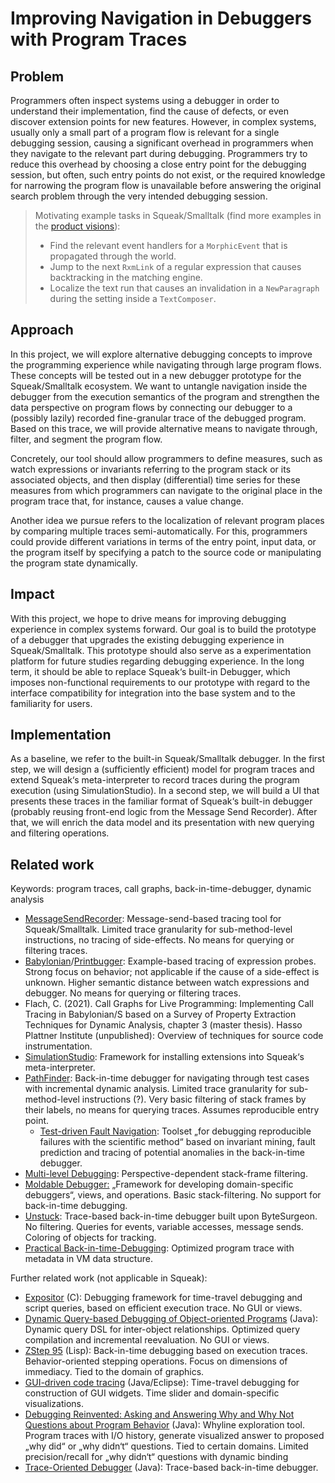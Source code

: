 # Improving Navigation in Debuggers with Program Traces

## Problem

Programmers often inspect systems using a debugger in order to understand their implementation, find the cause of defects, or even discover extension points for new features. However, in complex systems, usually only a small part of a program flow is relevant for a single debugging session, causing a significant overhead in programmers when they navigate to the relevant part during debugging. Programmers try to reduce this overhead by choosing a close entry point for the debugging session, but often, such entry points do not exist, or the required knowledge for narrowing the program flow is unavailable before answering the original search problem through the very intended debugging session.

> Motivating example tasks in Squeak/Smalltalk (find more examples in the [product visions](./product-visions.md)):
>
> - Find the relevant event handlers for a `MorphicEvent` that is propagated through the world.
> - Jump to the next `RxmLink` of a regular expression that causes backtracking in the matching engine.
> - Localize the text run that causes an invalidation in a `NewParagraph` during the setting inside a `TextComposer`.

## Approach

In this project, we will explore alternative debugging concepts to improve the programming experience while navigating through large program flows. These concepts will be tested out in a new debugger prototype for the Squeak/Smalltalk ecosystem. We want to untangle navigation inside the debugger from the execution semantics of the program and strengthen the data perspective on program flows by connecting our debugger to a (possibly lazily) recorded fine-granular trace of the debugged program. Based on this trace, we will provide alternative means to navigate through, filter, and segment the program flow.

Concretely, our tool should allow programmers to define measures, such as watch expressions or invariants referring to the program stack or its associated objects, and then display (differential) time series for these measures from which programmers can navigate to the original place in the program trace that, for instance, causes a value change.

Another idea we pursue refers to the localization of relevant program places by comparing multiple traces semi-automatically. For this, programmers could provide different variations in terms of the entry point, input data, or the program itself by specifying a patch to the source code or manipulating the program state dynamically.

## Impact

With this project, we hope to drive means for improving debugging experience in complex systems forward. Our goal is to build the prototype of a debugger that upgrades the existing debugging experience in Squeak/Smalltalk. This prototype should also serve as a experimentation platform for future studies regarding debugging experience. In the long term, it should be able to replace Squeak‘s built-in Debugger, which imposes non-functional requirements to our prototype with regard to the interface compatibility for integration into the base system and to the familiarity for users.

## Implementation

As a baseline, we refer to the built-in Squeak/Smalltalk debugger. In the first step, we will design a (sufficiently efficient) model for program traces and extend Squeak‘s meta-interpreter to record traces during the program execution (using SimulationStudio). In a second step, we will build a UI that presents these traces in the familiar format of Squeak‘s built-in debugger (probably reusing front-end logic from the Message Send Recorder). After that, we will enrich the data model and its presentation with new querying and filtering operations.

## Related work

Keywords: program traces, call graphs, back-in-time-debugger, dynamic analysis

- [MessageSendRecorder](https://github.com/hpi-swa/MessageSendRecorder): Message-send-based tracing tool for Squeak/Smalltalk. Limited trace granularity for sub-method-level instructions, no tracing of side-effects. No means for querying or filtering traces.
- [Babylonian](https://github.com/hpi-swa-lab/babylonian-programming-smalltalk)/[Printbugger](https://github.com/hpi-swa-lab/babylonian-programming-smalltalk/tree/a8490832b0dd33fa968143a1cbd8d0bc0e8b2405/packages/Babylonian-Printbugger.package/BPPrintbugger.class): Example-based tracing of expression probes. Strong focus on behavior; not applicable if the cause of a side-effect is unknown. Higher semantic distance between watch expressions and debugger. No means for querying or filtering traces.
- Flach, C. (2021). Call Graphs for Live Programming: Implementing Call Tracing in Babylonian/S based on a Survey of Property Extraction Techniques for Dynamic Analysis, chapter 3 (master thesis). Hasso Plattner Institute (unpublished): Overview of techniques for source code instrumentation.
- [SimulationStudio](https://github.com/LinqLover/SimulationStudio): Framework for installing extensions into Squeak‘s meta-interpreter.
- [PathFinder](https://www.hpi.uni-potsdam.de/hirschfeld/trac/SqueakCommunityProjects/wiki/path%3ApathFinder): Back-in-time debugger for navigating through test cases with incremental dynamic analysis. Limited trace granularity for sub-method-level instructions (?). Very basic filtering of stack frames by their labels, no means for querying traces. Assumes reproducible entry point.
  - [Test-driven Fault Navigation](https://www.hpi.uni-potsdam.de/hirschfeld/trac/SqueakCommunityProjects/wiki/path%3Atutorial%3Atdfn): Toolset „for debugging reproducible failures with the scientific method“ based on invariant mining, fault prediction and tracing of potential anomalies in the back-in-time debugger.
- [Multi-level Debugging](https://github.com/abstraktor/multileveldebugging-QoppaS): Perspective-dependent stack-frame filtering.
- [Moldable Debugger:](http://scg.unibe.ch/research/moldabledebugger) „Framework for developing domain-specific debuggers“, views, and operations. Basic stack-filtering. No support for back-in-time debugging.
- [Unstuck](https://de.slideshare.net/MarcusDenker/unstuck): Trace-based back-in-time debugger built upon ByteSurgeon. No filtering. Queries for events, variable accesses, message sends. Coloring of objects for tracking.
- [Practical Back-in-time-Debugging](http://scg.unibe.ch/archive/phd/lienhard-phd.pdf#practical%20back-in-time%20debugging): Optimized program trace with metadata in VM data structure.

Further related work (not applicable in Squeak):

- [Expositor](https://www.cs.tufts.edu/~jfoster/papers/cs-tr-5021.pdf) (C): Debugging framework for time-travel debugging and script queries, based on efficient execution trace. No GUI or views.
- [Dynamic Query-based Debugging of Object-oriented Programs](https://www.cs.purdue.edu/homes/xyzhang/spring07/Papers/query-debugging.pdf) (Java): Dynamic query DSL for inter-object relationships. Optimized query compilation and incremental reevaluation. No GUI or views.
- [ZStep 95](https://web.media.mit.edu/~lieber/Lieberary/ZStep/ZStep-SoftViz/ZStep-SoftViz.html) (Lisp): Back-in-time debugging based on execution traces. Behavior-oriented stepping operations. Focus on dimensions of immediacy. Tied to the domain of graphics.
- [GUI-driven code tracing](https://www.researchgate.net/publication/261442641_GUI_code_tracing_through_direct_program_interaction) (Java/Eclipse): Time-travel debugging for construction of GUI widgets. Time slider and domain-specific visualizations.
- [Debugging Reinvented: Asking and Answering Why and Why Not Questions about Program Behavior](https://faculty.washington.edu/ajko/papers/Ko2008JavaWhyline.pdf) (Java): Whyline exploration tool. Program traces with I/O history, generate visualized answer to proposed „why did“ or „why didn‘t“ questions. Tied to certain domains. Limited precision/recall for „why didn‘t“ questions with dynamic binding
- [Trace-Oriented Debugger](https://www.researchgate.net/publication/220093333_Back_to_the_Future_Omniscient_Debugging) (Java): Trace-based back-in-time debugger.